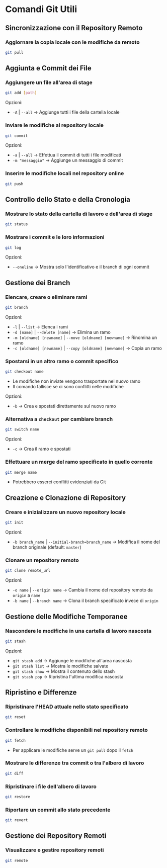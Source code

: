 # Comandi Git Utili

## Sincronizzazione con il Repository Remoto

### Aggiornare la copia locale con le modifiche da remoto

```sh
git pull
```

## Aggiunta e Commit dei File

### Aggiungere un file all'area di stage

```sh
git add [path]
```

Opzioni:

- `-A` | `--all` → Aggiunge tutti i file della cartella locale

### Inviare le modifiche al repository locale

```sh
git commit
```

Opzioni:

- `-a` | `--all` → Effettua il commit di tutti i file modificati
- `-m "messaggio"` → Aggiunge un messaggio di commit

### Inserire le modifiche locali nel repository online

```sh
git push
```

## Controllo dello Stato e della Cronologia

### Mostrare lo stato della cartella di lavoro e dell'area di stage

```sh
git status
```

### Mostrare i commit e le loro informazioni

```sh
git log
```

Opzioni:

- `--oneline` → Mostra solo l'identificativo e il branch di ogni commit

## Gestione dei Branch

### Elencare, creare o eliminare rami

```sh
git branch
```

Opzioni:

- `-l` | `--list` → Elenca i rami
- `-d [name]` | `--delete [name]` → Elimina un ramo
- `-m [oldname] [newname]` | `--move [oldname] [newname]` → Rinomina un ramo
- `-c [oldname] [newname]` | `--copy [oldname] [newname]` → Copia un ramo

### Spostarsi in un altro ramo o commit specifico

```sh
git checkout name
```

- Le modifiche non inviate vengono trasportate nel nuovo ramo
- Il comando fallisce se ci sono conflitti nelle modifiche

Opzioni:

- `-b` → Crea e spostati direttamente sul nuovo ramo

### Alternativa a `checkout` per cambiare branch

```sh
git switch name
```

Opzioni:

- `-c` → Crea il ramo e spostati

### Effettuare un merge del ramo specificato in quello corrente

```sh
git merge name
```

- Potrebbero esserci conflitti evidenziati da Git

## Creazione e Clonazione di Repository

### Creare e inizializzare un nuovo repository locale

```sh
git init
```

Opzioni:

- `-b branch_name` | `--initial-branch=branch_name` → Modifica il nome del branch originale (default: `master`)

### Clonare un repository remoto

```sh
git clone remote_url
```

Opzioni:

- `-o name` | `--origin name` → Cambia il nome del repository remoto da `origin` a `name`
- `-b name` | `--branch name` → Clona il branch specificato invece di `origin`

## Gestione delle Modifiche Temporanee

### Nascondere le modifiche in una cartella di lavoro nascosta

```sh
git stash
```

Opzioni:

- `git stash add` → Aggiunge le modifiche all'area nascosta
- `git stash list` → Mostra le modifiche salvate
- `git stash show` → Mostra il contenuto dello stash
- `git stash pop` → Ripristina l'ultima modifica nascosta

## Ripristino e Differenze

### Ripristinare l'HEAD attuale nello stato specificato

```sh
git reset
```

### Controllare le modifiche disponibili nel repository remoto

```sh
git fetch
```

- Per applicare le modifiche serve un `git pull` dopo il `fetch`

### Mostrare le differenze tra commit o tra l'albero di lavoro

```sh
git diff
```

### Ripristinare i file dell'albero di lavoro

```sh
git restore
```

### Riportare un commit allo stato precedente

```sh
git revert
```

## Gestione dei Repository Remoti

### Visualizzare e gestire repository remoti

```sh
git remote
```
